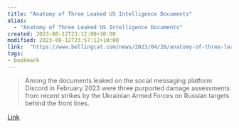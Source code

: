 ```yaml
---
title: "Anatomy of Three Leaked US Intelligence Documents"
alias:
  - "Anatomy of Three Leaked US Intelligence Documents"
created: 2023-08-12T23:12:00+10:00
modified: 2023-08-12T23:57:12+10:00
link:  "https://www.bellingcat.com/news/2023/04/28/anatomy-of-three-leaked-us-intelligence-documents/"
tags:
- bookmark
---
```


> Among the documents leaked on the social messaging platform Discord in February 2023 were three purported damage assessments from recent strikes by the Ukrainian Armed Forces on Russian targets behind the front lines.

[Link](https://www.bellingcat.com/news/2023/04/28/anatomy-of-three-leaked-us-intelligence-documents/)


